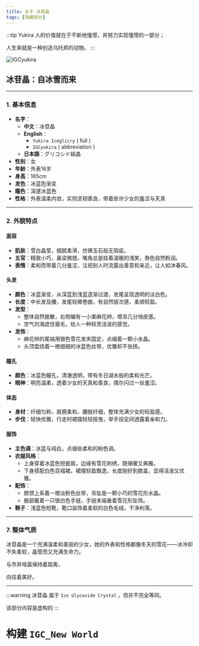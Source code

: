 ```yaml
---
title: 关于 冰苷晶
tags: [隐藏部分]
--- 
```


:::tip Yukira
人的价值就在于不断地憧憬，并努力实现憧憬的一部分；

人生来就是一种创造乌托邦的动物。
:::

![IGCyukira](/img/yukira.jpg)

## **冰苷晶：自冰雪而来**

---

### **1. 基本信息**
  - **名字**：
    - **中文**：冰苷晶
    - **English**：
      - `Yukira Iceglicry` ( full )
      - `IGCyukira` ( abbreviation )
    - **日本語**：グリコシド結晶
  - **性别**：女  
  - **年龄**：外表16岁
  - **身高**：165cm  
  - **发色**：冰蓝色渐变  
  - **瞳色**：深邃冰蓝色  
  - **性格**：外表温柔内敛，实则坚韧善良，带着些许少女的羞涩与天真  

---

### **2. 外貌特点**

#### **面容**
- **肌肤**：雪白晶莹，细腻柔滑，仿佛玉石般无瑕疵。  
- **五官**：精致小巧，鼻梁微翘，嘴角总是挂着温暖的浅笑，唇色自然粉润。  
- **表情**：柔和而带着几分羞涩，注视别人时流露出善意和亲近，让人如沐春风。  

#### **头发**
- **颜色**：冰蓝渐变，从深蓝到浅蓝逐渐过渡，发尾呈现透明的淡白色。  
- **长度**：中长发及腰，发尾轻微卷曲，有自然层次感，柔顺轻盈。  
- **发型**：  
  - 整体自然披散，右侧编有一小束麻花辫，增添几分俏皮感。  
  - 空气刘海遮住眉毛，给人一种轻灵活泼的感觉。  
- **发饰**：  
  - 麻花辫的尾端用银色雪花发夹固定，点缀着一颗小水晶。  
  - 头顶盘绕着一根细细的冰蓝色丝带，优雅却不张扬。

#### **瞳孔**
- **颜色**：冰蓝色瞳孔，清澈透明，带有冬日湖水般的柔和光芒。  
- **眼神**：明亮温柔，透着少女的天真和善良，偶尔闪过一丝羞涩。  

#### **体态**
- **身材**：纤细匀称，肩膀柔和，腰肢纤细，整体充满少女的轻盈感。  
- **步伐**：轻快优雅，行走时裙摆轻轻摇曳，举手投足间透露着亲和力。

#### **服饰**
- **主色调**：冰蓝与纯白，点缀些柔和的粉色调。  
- **衣服风格**：  
  - 上身穿着冰蓝色短披肩，边缘有雪花刺绣，既保暖又典雅。  
  - 下身搭配白色百褶裙，裙摆轻盈飘逸，长度刚好到膝盖，显得活泼又优雅。  
- **配饰**：  
  - 脖颈上系着一根淡粉色丝带，吊坠是一颗小巧的雪花形水晶。  
  - 腕部戴着一只银白色手链，手链末端垂着雪花形坠饰。  
- **鞋子**：浅蓝色短靴，靴口装饰着柔软的白色毛绒，干净利落。  

---

### **7. 整体气质**
冰苷晶是一个充满温柔和美丽的少女，她的外表和性格都像冬天的雪花——冰冷却不失柔软，晶莹而又充满生命力。

与市井喧嚣保持着距离，

向往着美好。

---

:::warning
冰苷晶 属于 `Ice Glycoside Crystal` ，但并不完全等同。

该部分内容是虚构的
:::


# 构建 `IGC_New World`